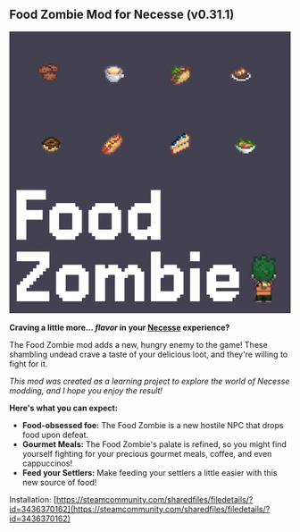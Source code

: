 ## Food Zombie Mod for Necesse (v0.31.1)

![preview.png](src/main/resources/preview.png)

**Craving a little more... *flavor* in your [Necesse](https://store.steampowered.com/app/1169040/Necesse/) experience?**

The Food Zombie mod adds a new, hungry enemy to the game! These shambling undead crave a taste of your delicious loot, and they're willing to fight for it.

*This mod was created as a learning project to explore the world of Necesse modding, and I hope you enjoy the result!*

**Here's what you can expect:**

* **Food-obsessed foe:** The Food Zombie is a new hostile NPC that drops food upon defeat.
* **Gourmet Meals:**  The Food Zombie's palate is refined, so you might find yourself fighting for your precious gourmet meals, coffee, and even cappuccinos!
* **Feed your Settlers:**  Make feeding your settlers a little easier with this new source of food!

Installation: [https://steamcommunity.com/sharedfiles/filedetails/?id=3436370162](https://steamcommunity.com/sharedfiles/filedetails/?id=3436370162)


